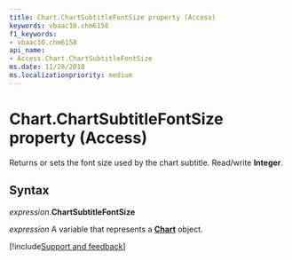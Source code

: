 ```yaml
---
title: Chart.ChartSubtitleFontSize property (Access)
keywords: vbaac10.chm6158
f1_keywords:
- vbaac10.chm6158
api_name:
- Access.Chart.ChartSubtitleFontSize
ms.date: 11/28/2018
ms.localizationpriority: medium
---
```



# Chart.ChartSubtitleFontSize property (Access)

Returns or sets the font size used by the chart subtitle. Read/write **Integer**.


## Syntax

_expression_.**ChartSubtitleFontSize**

_expression_ A variable that represents a **[Chart](Access.Chart.md)** object.

[!include[Support and feedback](~/includes/feedback-boilerplate.md)]